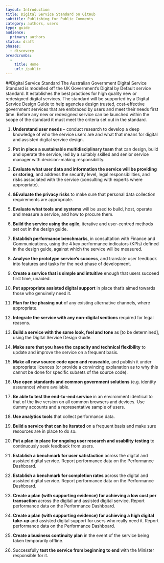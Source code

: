 ```yaml
---
layout: Introduction
title: Digital Service Standard on GitHub
subtitle: Publishing for Public Comments 
category: authors, users
type: guide
audience:
  primary: authors
status: draft
phases:
  - discovery
breadcrumbs:
  -
    title: Home
    url: /public
---
```

##Digital Service Standard
The Australian Government Digital Service Standard is modelled off the UK Government’s Digital by Default service standard. It establishes the best practices for high quality new or redesigned digital services. The standard will be supported by a Digital Service Design Guide to help agencies design trusted, cost-effective government services that are embraced by users and meet their needs first time. Before any new or redesigned service can be launched within the scope of the standard it must meet the criteria set out in the standard.


1.	**Understand user needs** – conduct research to develop a deep knowledge of who the service users are and what that means for digital and assisted digital service design.

2.	**Put in place a sustainable multidisciplinary team** that can design, build and operate the service, led by a suitably skilled and senior service manager with decision-making responsibility.

3.	**Evaluate what user data and information the service will be providing or storing**, and address the security level, legal responsibilities, and risks associated with the service (consulting with experts where appropriate).

4.	**&Evaluate the privacy risks** to make sure that personal data collection requirements are appropriate.

5.	**Evaluate what tools and systems** will be used to build, host, operate and measure a service, and how to procure them.

6.	**Build the service using the agile**, iterative and user-centred methods set out in the design guide.

7.	**Establish performance benchmarks**, in consultation with Finance and Communications, using the 4 key performance indicators (KPIs) defined in the design guide, against which the service will be measured.

8.	**Analyse the prototype service’s success**, and translate user feedback into features and tasks for the next phase of development.

9.	**Create a service that is simple and intuitive** enough that users succeed first time, unaided.

10.	**Put appropriate assisted digital support** in place that’s aimed towards those who genuinely need it.

11.	**Plan for the phasing out** of any existing alternative channels, where appropriate.

12.	**Integrate the service with any non-digital sections** required for legal reasons.

13.	**Build a service with the same look, feel and tone** as [to be determined], using the Digital Service Design Guide.

14.	**Make sure that you have the capacity and technical flexibility** to update and improve the service on a frequent basis.

15.	**Make all new source code open and reuseable**, and publish it under appropriate licences (or provide a convincing explanation as to why this cannot be done for specific subsets of the source code).

16.	**Use open standards and common government solutions** (e.g. identity assurance) where available.

17.	**Be able to test the end-to-end service** in an environment identical to that of the live version on all common browsers and devices. Use dummy accounts and a representative sample of users.

18.	**Use analytics tools** that collect performance data.

19.	**Build a service that can be iterated** on a frequent basis and make sure resources are in place to do so.

20.	**Put a plan in place for ongoing user research and usability testing** to continuously seek feedback from users.

21.	**Establish a benchmark for user satisfaction** across the digital and assisted digital service. Report performance data on the Performance Dashboard.

22.	**Establish a benchmark for completion rates** across the digital and assisted digital service. Report performance data on the Performance Dashboard.

23.	**Create a plan (with supporting evidence) for achieving a low cost per transaction** across the digital and assisted digital service. Report performance data on the Performance Dashboard.

24.	**Create a plan (with supporting evidence) for achieving a high digital take-up** and assisted digital support for users who really need it. Report performance data on the Performance Dashboard.

25.	**Create a business continuity plan** in the event of the service being taken temporarily offline.

26.	Successfully **test the service from beginning to end** with the Minister responsible for it.

